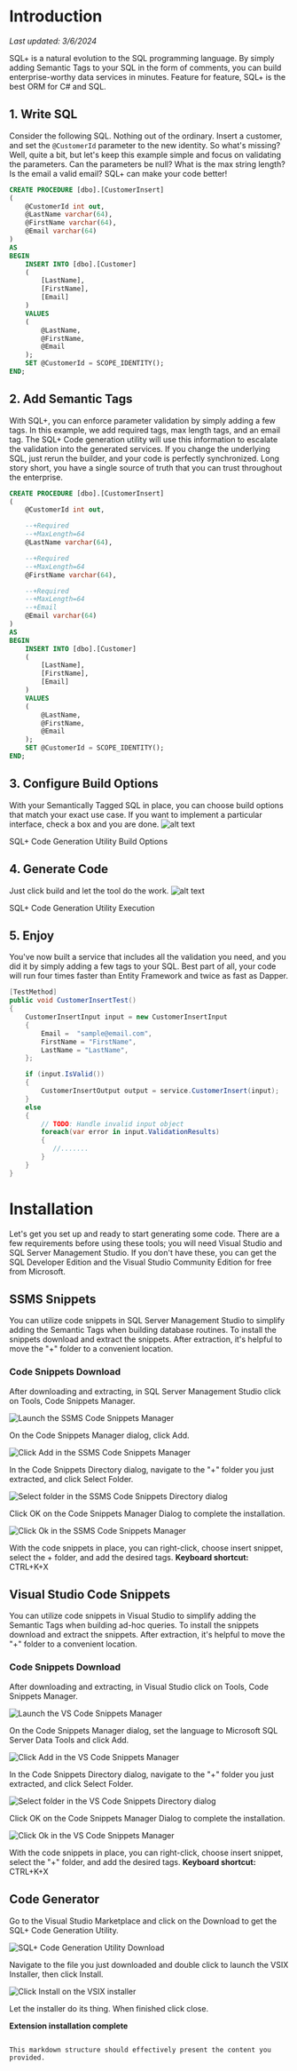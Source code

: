 # Introduction
*Last updated: 3/6/2024*

SQL+ is a natural evolution to the SQL programming language. By simply adding Semantic Tags to your SQL in the form of comments, you can build enterprise-worthy data services in minutes. Feature for feature, SQL+ is the best ORM for C# and SQL.

## 1. Write SQL
Consider the following SQL. Nothing out of the ordinary. Insert a customer, and set the `@CustomerId` parameter to the new identity. So what's missing? Well, quite a bit, but let's keep this example simple and focus on validating the parameters. Can the parameters be null? What is the max string length? Is the email a valid email? SQL+ can make your code better!

```sql
CREATE PROCEDURE [dbo].[CustomerInsert]
(
    @CustomerId int out,
    @LastName varchar(64),
    @FirstName varchar(64),
    @Email varchar(64)
)
AS
BEGIN
    INSERT INTO [dbo].[Customer]
    (
        [LastName],
        [FirstName],
        [Email]
    )
    VALUES
    (
        @LastName,
        @FirstName,
        @Email
    );
    SET @CustomerId = SCOPE_IDENTITY();
END;
```

## 2. Add Semantic Tags
With SQL+, you can enforce parameter validation by simply adding a few tags. In this example, we add required tags, max length tags, and an email tag. The SQL+ Code generation utility will use this information to escalate the validation into the generated services. If you change the underlying SQL, just rerun the builder, and your code is perfectly synchronized. Long story short, you have a single source of truth that you can trust throughout the enterprise.

```sql
CREATE PROCEDURE [dbo].[CustomerInsert]
(
    @CustomerId int out,

    --+Required
    --+MaxLength=64
    @LastName varchar(64),

    --+Required
    --+MaxLength=64
    @FirstName varchar(64),

    --+Required
    --+MaxLength=64
    --+Email
    @Email varchar(64)
)
AS
BEGIN
    INSERT INTO [dbo].[Customer]
    (
        [LastName],
        [FirstName],
        [Email]
    )
    VALUES
    (
        @LastName,
        @FirstName,
        @Email
    );
    SET @CustomerId = SCOPE_IDENTITY();
END;
```

## 3. Configure Build Options
With your Semantically Tagged SQL in place, you can choose build options that match your exact use case. If you want to implement a particular interface, check a box and you are done.
![alt text](/images/build-options.png)


SQL+ Code Generation Utility Build Options

## 4. Generate Code
Just click build and let the tool do the work.
![alt text](/images/GettingStartedBuild.gif)

SQL+ Code Generation Utility Execution

## 5. Enjoy
You've now built a service that includes all the validation you need, and you did it by simply adding a few tags to your SQL. Best part of all, your code will run four times faster than Entity Framework and twice as fast as Dapper.

```csharp
[TestMethod]
public void CustomerInsertTest()
{
    CustomerInsertInput input = new CustomerInsertInput
    {
        Email =  "sample@email.com",
        FirstName = "FirstName",
        LastName = "LastName",
    };

    if (input.IsValid())
    {
        CustomerInsertOutput output = service.CustomerInsert(input);
    }
    else
    {
        // TODO: Handle invalid input object
        foreach(var error in input.ValidationResults)
        {
           //.......
        }
    }
}
```

# Installation

Let's get you set up and ready to start generating some code. There are a few requirements before using these tools; you will need Visual Studio and SQL Server Management Studio. If you don't have these, you can get the SQL Developer Edition and the Visual Studio Community Edition for free from Microsoft.

## SSMS Snippets
You can utilize code snippets in SQL Server Management Studio to simplify adding the Semantic Tags when building database routines. To install the snippets download and extract the snippets. After extraction, it's helpful to move the "+" folder to a convenient location.

### Code Snippets Download
After downloading and extracting, in SQL Server Management Studio click on Tools, Code Snippets Manager.

![Launch the SSMS Code Snippets Manager](/images/ssms_code_snippets_manager.png)

On the Code Snippets Manager dialog, click Add.

![Click Add in the SSMS Code Snippets Manager](/images/ssms_add_snippet.png)

In the Code Snippets Directory dialog, navigate to the "+" folder you just extracted, and click Select Folder.

![Select folder in the SSMS Code Snippets Directory dialog](/images/ssms_select_folder.png)

Click OK on the Code Snippets Manager Dialog to complete the installation.

![Click Ok in the SSMS Code Snippets Manager](/images/ssms_install_complete.png)

With the code snippets in place, you can right-click, choose insert snippet, select the + folder, and add the desired tags.
**Keyboard shortcut:** CTRL+K+X

## Visual Studio Code Snippets
You can utilize code snippets in Visual Studio to simplify adding the Semantic Tags when building ad-hoc queries. To install the snippets download and extract the snippets. After extraction, it's helpful to move the "+" folder to a convenient location.

### Code Snippets Download
After downloading and extracting, in Visual Studio click on Tools, Code Snippets Manager.

![Launch the VS Code Snippets Manager](/images/vs_code_snippets_manager.png)

On the Code Snippets Manager dialog, set the language to Microsoft SQL Server Data Tools and click Add.

![Click Add in the VS Code Snippets Manager](/images/vs_add_snippet.png)

In the Code Snippets Directory dialog, navigate to the "+" folder you just extracted, and click Select Folder.

![Select folder in the VS Code Snippets Directory dialog](/images/vs_select_folder.png)

Click OK on the Code Snippets Manager Dialog to complete the installation.

![Click Ok in the VS Code Snippets Manager](/images/vs_install_complete.png)

With the code snippets in place, you can right-click, choose insert snippet, select the "+" folder, and add the desired tags.
**Keyboard shortcut:** CTRL+K+X

## Code Generator
Go to the Visual Studio Marketplace and click on the Download to get the SQL+ Code Generation Utility.

![SQL+ Code Generation Utility Download](images/sqlplus_download.png)

Navigate to the file you just downloaded and double click to launch the VSIX Installer, then click Install.

![Click Install on the VSIX installer](images/vsix_installer.png)

Let the installer do its thing. When finished click close.

**Extension installation complete**
```

This markdown structure should effectively present the content you provided.
